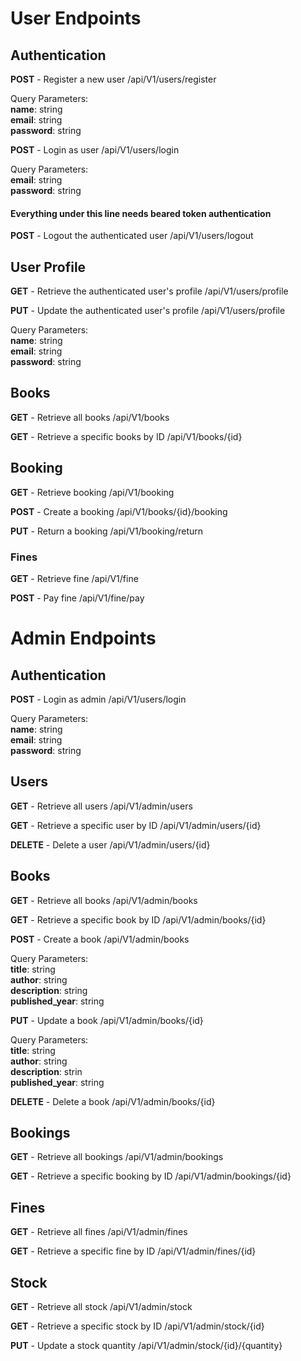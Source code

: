 # User Endpoints

## Authentication

**POST** - Register a new user
/api/V1/users/register

Query Parameters:<br/> 
**name**: string<br/>
**email**: string<br/>
**password**: string

**POST** - Login as user
/api/V1/users/login

Query Parameters:<br/> 
**email**: string<br/>
**password**: string

#### Everything under this line needs beared token authentication

**POST** - Logout the authenticated user
/api/V1/users/logout

## User Profile

**GET** - Retrieve the authenticated user's profile
/api/V1/users/profile

**PUT** - Update the authenticated user's profile
/api/V1/users/profile

Query Parameters:<br/>
**name**: string<br/>
**email**: string<br/>
**password**: string

## Books

**GET** - Retrieve all books
/api/V1/books

**GET** - Retrieve a specific books by ID
/api/V1/books/{id}

## Booking

**GET** - Retrieve booking
/api/V1/booking

**POST** - Create a booking
/api/V1/books/{id}/booking

**PUT** - Return a booking
/api/V1/booking/return

### Fines

**GET** - Retrieve fine
/api/V1/fine

**POST** - Pay fine
/api/V1/fine/pay

# Admin Endpoints

## Authentication

**POST** - Login as admin
/api/V1/users/login

Query Parameters:<br/> 
**name**: string<br/>
**email**: string<br/>
**password**: string

## Users

**GET** - Retrieve all users
/api/V1/admin/users

**GET** - Retrieve a specific user by ID
/api/V1/admin/users/{id}

**DELETE** - Delete a user
/api/V1/admin/users/{id}

## Books

**GET** - Retrieve all books
/api/V1/admin/books

**GET** - Retrieve a specific book by ID
/api/V1/admin/books/{id}

**POST** - Create a book
/api/V1/admin/books

Query Parameters:<br/>
**title**: string<br/>
**author**: string<br/>
**description**: string<br/>
**published_year**: string

**PUT** - Update a book
/api/V1/admin/books/{id}

Query Parameters:<br/>
**title**: string<br/>
**author**: string<br/>
**description**: strin<br/>
**published_year**: string

**DELETE** - Delete a book
/api/V1/admin/books/{id}

## Bookings

**GET** - Retrieve all bookings 
/api/V1/admin/bookings

**GET** - Retrieve a specific booking by ID
/api/V1/admin/bookings/{id}

## Fines

**GET** - Retrieve all fines
/api/V1/admin/fines

**GET** - Retrieve a specific fine by ID
/api/V1/admin/fines/{id}

## Stock

**GET** - Retrieve all stock
/api/V1/admin/stock

**GET** - Retrieve a specific stock by ID
/api/V1/admin/stock/{id}

**PUT** - Update a stock quantity
/api/V1/admin/stock/{id}/{quantity}
